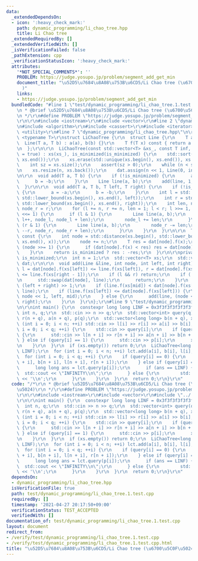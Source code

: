 ```yaml
---
data:
  _extendedDependsOn:
  - icon: ':heavy_check_mark:'
    path: dynamic_programming/li_chao_tree.hpp
    title: Li Chao tree
  _extendedRequiredBy: []
  _extendedVerifiedWith: []
  _isVerificationFailed: false
  _pathExtension: cpp
  _verificationStatusIcon: ':heavy_check_mark:'
  attributes:
    '*NOT_SPECIAL_COMMENTS*': ''
    PROBLEM: https://judge.yosupo.jp/problem/segment_add_get_min
    document_title: "\u52D5\u7684\u8A08\u753B\u6CD5/Li Chao tree (\u6700\u5C0F\u5024\
      )"
    links:
    - https://judge.yosupo.jp/problem/segment_add_get_min
  bundledCode: "#line 1 \"test/dynamic_programming/li_chao_tree.1.test.cpp\"\n/*\r\
    \n * @brief \u52D5\u7684\u8A08\u753B\u6CD5/Li Chao tree (\u6700\u5C0F\u5024)\r\
    \n */\r\n#define PROBLEM \"https://judge.yosupo.jp/problem/segment_add_get_min\"\
    \r\n\r\n#include <iostream>\r\n#include <vector>\r\n#line 2 \"dynamic_programming/li_chao_tree.hpp\"\
    \n#include <algorithm>\r\n#include <cassert>\r\n#include <iterator>\r\n#include\
    \ <utility>\r\n#line 7 \"dynamic_programming/li_chao_tree.hpp\"\n\r\ntemplate\
    \ <typename T>\r\nstruct LiChaoTree {\r\n  struct Line {\r\n    T a, b;\r\n  \
    \  Line(T a, T b) : a(a), b(b) {}\r\n    T f(T x) const { return a * x + b; }\r\
    \n  };\r\n\r\n  LiChaoTree(const std::vector<T> &xs_, const T inf, bool is_minimized\
    \ = true) : xs(xs_), is_minimized(is_minimized) {\r\n    std::sort(xs.begin(),\
    \ xs.end());\r\n    xs.erase(std::unique(xs.begin(), xs.end()), xs.end());\r\n\
    \    int sz = xs.size();\r\n    assert(sz > 0);\r\n    while (n < sz) n <<= 1;\r\
    \n    xs.resize(n, xs.back());\r\n    dat.assign(n << 1, Line(0, inf));\r\n  }\r\
    \n\r\n  void add(T a, T b) {\r\n    if (!is_minimized) {\r\n      a = -a;\r\n\
    \      b = -b;\r\n    }\r\n    Line line(a, b);\r\n    add(line, 1, 0, n);\r\n\
    \  }\r\n\r\n  void add(T a, T b, T left, T right) {\r\n    if (!is_minimized)\
    \ {\r\n      a = -a;\r\n      b = -b;\r\n    }\r\n    int l = std::distance(xs.begin(),\
    \ std::lower_bound(xs.begin(), xs.end(), left));\r\n    int r = std::distance(xs.begin(),\
    \ std::lower_bound(xs.begin(), xs.end(), right));\r\n    int len, node_l = l,\
    \ node_r = r;\r\n    for (l += n, r += n, len = 1; l < r; l >>= 1, r >>= 1, len\
    \ <<= 1) {\r\n      if (l & 1) {\r\n        Line line(a, b);\r\n        add(line,\
    \ l++, node_l, node_l + len);\r\n        node_l += len;\r\n      }\r\n      if\
    \ (r & 1) {\r\n        Line line(a, b);\r\n        node_r -= len;\r\n        add(line,\
    \ --r, node_r, node_r + len);\r\n      }\r\n    }\r\n  }\r\n\r\n  T query(T x)\
    \ const {\r\n    int node = std::distance(xs.begin(), std::lower_bound(xs.begin(),\
    \ xs.end(), x));\r\n    node += n;\r\n    T res = dat[node].f(x);\r\n    while\
    \ (node >>= 1) {\r\n      if (dat[node].f(x) < res) res = dat[node].f(x);\r\n\
    \    }\r\n    return is_minimized ? res : -res;\r\n  }\r\n\r\nprivate:\r\n  bool\
    \ is_minimized;\r\n  int n = 1;\r\n  std::vector<T> xs;\r\n  std::vector<Line>\
    \ dat;\r\n\r\n  void add(Line &line, int node, int left, int right) {\r\n    bool\
    \ l = dat[node].f(xs[left]) <= line.f(xs[left]), r = dat[node].f(xs[right - 1])\
    \ <= line.f(xs[right - 1]);\r\n    if (l && r) return;\r\n    if (!l && !r) {\r\
    \n      std::swap(dat[node], line);\r\n      return;\r\n    }\r\n    int mid =\
    \ (left + right) >> 1;\r\n    if (line.f(xs[mid]) < dat[node].f(xs[mid])) std::swap(dat[node],\
    \ line);\r\n    if (line.f(xs[left]) <= dat[node].f(xs[left])) {\r\n      add(line,\
    \ node << 1, left, mid);\r\n    } else {\r\n      add(line, (node << 1) + 1, mid,\
    \ right);\r\n    }\r\n  }\r\n};\r\n#line 9 \"test/dynamic_programming/li_chao_tree.1.test.cpp\"\
    \n\r\nint main() {\r\n  constexpr long long LINF = 0x3f3f3f3f3f3f3f3fLL;\r\n \
    \ int n, q;\r\n  std::cin >> n >> q;\r\n  std::vector<int> query(q), l(n + q),\
    \ r(n + q), a(n + q), p(q);\r\n  std::vector<long long> b(n + q), xs;\r\n  for\
    \ (int i = 0; i < n; ++i) std::cin >> l[i] >> r[i] >> a[i] >> b[i];\r\n  for (int\
    \ i = 0; i < q; ++i) {\r\n    std::cin >> query[i];\r\n    if (query[i] == 0)\
    \ {\r\n      std::cin >> l[n + i] >> r[n + i] >> a[n + i] >> b[n + i];\r\n   \
    \ } else if (query[i] == 1) {\r\n      std::cin >> p[i];\r\n      xs.emplace_back(p[i]);\r\
    \n    }\r\n  }\r\n  if (xs.empty()) return 0;\r\n  LiChaoTree<long long> lct(xs,\
    \ LINF);\r\n  for (int i = 0; i < n; ++i) lct.add(a[i], b[i], l[i], r[i]);\r\n\
    \  for (int i = 0; i < q; ++i) {\r\n    if (query[i] == 0) {\r\n      lct.add(a[n\
    \ + i], b[n + i], l[n + i], r[n + i]);\r\n    } else if (query[i] == 1) {\r\n\
    \      long long ans = lct.query(p[i]);\r\n      if (ans == LINF) {\r\n      \
    \  std::cout << \"INFINITY\\n\";\r\n      } else {\r\n        std::cout << ans\
    \ << '\\n';\r\n      }\r\n    }\r\n  }\r\n  return 0;\r\n}\r\n"
  code: "/*\r\n * @brief \u52D5\u7684\u8A08\u753B\u6CD5/Li Chao tree (\u6700\u5C0F\
    \u5024)\r\n */\r\n#define PROBLEM \"https://judge.yosupo.jp/problem/segment_add_get_min\"\
    \r\n\r\n#include <iostream>\r\n#include <vector>\r\n#include \"../../dynamic_programming/li_chao_tree.hpp\"\
    \r\n\r\nint main() {\r\n  constexpr long long LINF = 0x3f3f3f3f3f3f3f3fLL;\r\n\
    \  int n, q;\r\n  std::cin >> n >> q;\r\n  std::vector<int> query(q), l(n + q),\
    \ r(n + q), a(n + q), p(q);\r\n  std::vector<long long> b(n + q), xs;\r\n  for\
    \ (int i = 0; i < n; ++i) std::cin >> l[i] >> r[i] >> a[i] >> b[i];\r\n  for (int\
    \ i = 0; i < q; ++i) {\r\n    std::cin >> query[i];\r\n    if (query[i] == 0)\
    \ {\r\n      std::cin >> l[n + i] >> r[n + i] >> a[n + i] >> b[n + i];\r\n   \
    \ } else if (query[i] == 1) {\r\n      std::cin >> p[i];\r\n      xs.emplace_back(p[i]);\r\
    \n    }\r\n  }\r\n  if (xs.empty()) return 0;\r\n  LiChaoTree<long long> lct(xs,\
    \ LINF);\r\n  for (int i = 0; i < n; ++i) lct.add(a[i], b[i], l[i], r[i]);\r\n\
    \  for (int i = 0; i < q; ++i) {\r\n    if (query[i] == 0) {\r\n      lct.add(a[n\
    \ + i], b[n + i], l[n + i], r[n + i]);\r\n    } else if (query[i] == 1) {\r\n\
    \      long long ans = lct.query(p[i]);\r\n      if (ans == LINF) {\r\n      \
    \  std::cout << \"INFINITY\\n\";\r\n      } else {\r\n        std::cout << ans\
    \ << '\\n';\r\n      }\r\n    }\r\n  }\r\n  return 0;\r\n}\r\n"
  dependsOn:
  - dynamic_programming/li_chao_tree.hpp
  isVerificationFile: true
  path: test/dynamic_programming/li_chao_tree.1.test.cpp
  requiredBy: []
  timestamp: '2021-04-27 20:17:50+09:00'
  verificationStatus: TEST_ACCEPTED
  verifiedWith: []
documentation_of: test/dynamic_programming/li_chao_tree.1.test.cpp
layout: document
redirect_from:
- /verify/test/dynamic_programming/li_chao_tree.1.test.cpp
- /verify/test/dynamic_programming/li_chao_tree.1.test.cpp.html
title: "\u52D5\u7684\u8A08\u753B\u6CD5/Li Chao tree (\u6700\u5C0F\u5024)"
---
```

